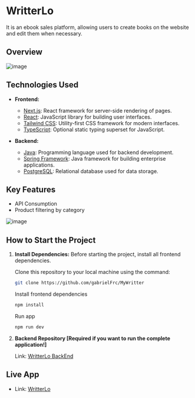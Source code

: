 # WritterLo

It is an ebook sales platform, allowing users to create books on the website and edit them when necessary.

## Overview

![image](https://github.com/gabrielFrc/MyWritter/assets/70562629/efb4f0a3-4f82-4924-949e-8cceb67a5ea8)

## Technologies Used

- **Frontend:**
  - [Next.js](https://nextjs.org/): React framework for server-side rendering of pages.
  - [React](https://reactjs.org/): JavaScript library for building user interfaces.
  - [Tailwind CSS](https://tailwindcss.com/): Utility-first CSS framework for modern interfaces.
  - [TypeScript](https://www.typescriptlang.org/): Optional static typing superset for JavaScript.

- **Backend:**
  - [Java](https://www.java.com/): Programming language used for backend development.
  - [Spring Framework](https://spring.io/): Java framework for building enterprise applications.
  - [PostgreSQL](https://www.postgresql.org/): Relational database used for data storage.

## Key Features

- API Consumption
- Product filtering by category

![image](https://github.com/gabrielFrc/MyWritter/assets/70562629/e066739f-9264-47ae-be96-b875acb76195)

## How to Start the Project

1. **Install Dependencies:** Before starting the project, install all frontend dependencies.

    Clone this repository to your local machine using the command:
    ```bash
    git clone https://github.com/gabrielFrc/MyWritter
    
    ```
    Install frontend dependencies
    ```bash
    npm install
    
    ```
    Run app
    ```bash
    npm run dev
    
    ```
   
3. **Backend Repository [Required if you want to run the complete application!]**

   Link: [WritterLo BackEnd](https://github.com/gabrielFrc/WritterloBackend)

 ## Live App

  - Link: [WritterLo](https://my-writter.vercel.app/)
